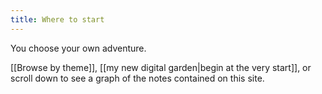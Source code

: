 ```yaml
---
title: Where to start
---
```

You choose your own adventure.

[[Browse by theme]], [[my new digital garden|begin at the very start]], or scroll down to see a graph of the notes contained on this site.